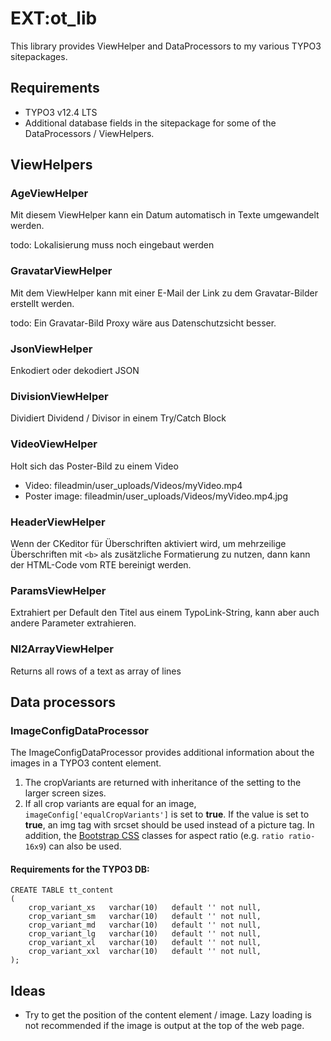 # EXT:ot_lib

This library provides ViewHelper and DataProcessors to my various TYPO3 sitepackages.

## Requirements

* TYPO3 v12.4 LTS
* Additional database fields in the sitepackage for some of the DataProcessors / ViewHelpers.


## ViewHelpers

### AgeViewHelper

Mit diesem ViewHelper kann ein Datum automatisch in Texte umgewandelt werden.

todo: Lokalisierung muss noch eingebaut werden

### GravatarViewHelper

Mit dem ViewHelper kann mit einer E-Mail der Link zu dem Gravatar-Bilder erstellt werden.

todo: Ein Gravatar-Bild Proxy wäre aus Datenschutzsicht besser.

### JsonViewHelper

Enkodiert oder dekodiert JSON

### DivisionViewHelper

Dividiert Dividend / Divisor in einem Try/Catch Block

### VideoViewHelper

Holt sich das Poster-Bild zu einem Video

* Video: fileadmin/user_uploads/Videos/myVideo.mp4
* Poster image: fileadmin/user_uploads/Videos/myVideo.mp4.jpg

### HeaderViewHelper

Wenn der CKeditor für Überschriften aktiviert wird, um mehrzeilige Überschriften mit `<b>`
als zusätzliche Formatierung zu nutzen, dann kann der HTML-Code vom RTE bereinigt werden.

### ParamsViewHelper

Extrahiert per Default den Titel aus einem TypoLink-String, kann aber auch andere Parameter extrahieren.

### Nl2ArrayViewHelper

Returns all rows of a text as array of lines


## Data processors

### ImageConfigDataProcessor

The ImageConfigDataProcessor provides additional information about the images in a
TYPO3 content element.

1. The cropVariants are returned with inheritance of the setting to the larger screen sizes.
2. If all crop variants are equal for an image, `imageConfig['equalCropVariants']` is set to **true**.
   If the value is set to **true**, an img tag with srcset should be used instead of a picture tag.
   In addition, the [Bootstrap CSS](https://getbootstrap.com/docs/5.1/helpers/ratio/#aspect-ratios) classes for 
   aspect ratio (e.g. `ratio ratio-16x9`) can also be used.

#### Requirements for the TYPO3 DB:

```mysql
CREATE TABLE tt_content
(
	crop_variant_xs   varchar(10)   default '' not null,
	crop_variant_sm   varchar(10)   default '' not null,
	crop_variant_md   varchar(10)   default '' not null,
	crop_variant_lg   varchar(10)   default '' not null,
	crop_variant_xl   varchar(10)   default '' not null,
	crop_variant_xxl  varchar(10)   default '' not null,
);
```

## Ideas

* Try to get the position of the content element / image.
  Lazy loading is not recommended if the image is output at the top of the web page. 
